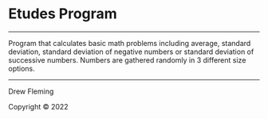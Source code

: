 # Etudes Program
--------
Program that calculates basic math problems including average, standard deviation, standard deviation of negative numbers or standard deviation of successive numbers. Numbers are gathered randomly in 3 different size options.

--------

Drew Fleming

Copyright © 2022